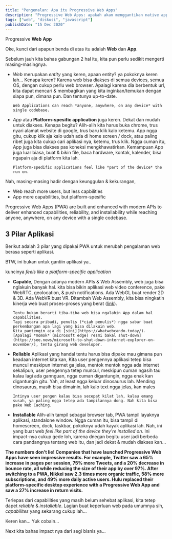 ```yaml
---
title: "Pengenalan: Apa itu Progressive Web Apps"
description: "Progressive Web Apps: apakah akan menggantikan native apps???"
tags: ["web", "diskusi", "javascript"]
publishDate: "15 Dec 2020"
---
```


Progressive **Web** **App**

Oke, kunci dari apapun benda di atas itu adalah **Web** dan **App**.

Sebelum jauh kita bahas gabungan 2 hal itu, kita pun perlu sedikit mengerti masing-masingnya.

- _Web_ merupakan _entity_ yang keren,
  apaan entity?
  ya pokoknya keren lah...
  Kenapa keren?
  Karena web bisa diakses di semua devices,
  semua OS,
  dengan cukup perlu web browser.
  Apalagi karena dia berbentuk url,
  kita dapat mencari & membagikan yang kita inginkan/temukan dengan siapa pun, dimana pun.
  Dan tentunya up-to-date.

      Web Applications can reach *anyone, anywhere, on any device* with single codebase.

- _App_ atau **Platform-spesific application** juga keren.
  Dekat dan mudah untuk diakses.
  Kenapa begitu?
  Alih-alih kita harus buka chrome,
  trus nyari alamat website di google,
  trus baru klik kalo ketemu.
  App ngga gitu,
  cukup klik aja kalo udah ada di home screen / dock,
  atau paling ribet juga kita cukup cari aplikasi nya, ketemu, trus klik.
  Ngga cuman itu,
  App juga bisa diakses pas koneksi mengkhawatirkan.
  Kemampuan App juga luar biasa,
  buat & bikin file, baca hardware, kontak, kalender,
  bisa ngapain aja di platform kita lah.

      Platform-spedific applications feel like *part of the device* the run on.

Nah, masing-masing hadir dengan keunggulan & kekurangan,

- Web reach more users, but less capbilities
- App more capabilities, but platform-spesific

Progressive Web Apps (PWA) are built and enhanced with modern APIs to deliver enhanced capabilities, reliability, and installability while reaching anyone, anywhere, on any device with a single codebase.

## 3 Pilar Aplikasi

Berikut adalah 3 pilar yang dipakai PWA untuk merubah pengalaman web berasa seperti aplikasi.

BTW, ini bukan untuk gantiin aplikasi ya..

kuncinya _feels like a platform-specific application_

- **Capable**,
  Dengan adanya modern APIs & Web Assembly, web juga bisa nglakuin banyak hal.
  kita bisa bikin aplikasi web video conference, pake WebRTC, geolocation, & push notifications.
  Ada WebGL buat render 2D & 3D.
  Ada WebVR buat VR.
  Ditambah Web Assembly, kita bisa ningkatin kinerja web buat proses-proses yang berat ([link](https://medium.com/@torch2424/webassembly-is-fast-a-real-world-benchmark-of-webassembly-vs-es6-d85a23f8e193)).

      Tentu bukan berarti tiba-tiba web bisa ngalahin App dalam hal capabilities.
      Tapi secara pribadi, penulis (*ciah penulis*) ngga sabar buat perkembangan apa lagi yang bisa dilakuin web.
      Kita pantengin aja di [sini](https://whatwebcando.today/).
      [Apalagi *momok* (microsoft edge) resmi bakal shut-down](https://see.news/microsoft-to-shut-down-internet-explorer-on-november/), tentu girang web developer.

- **Reliable**
  Aplikasi yang handal tentu harus bisa dipake mau gimana pun keadaan internet kita kan,
  Kita user pengennya aplikasi tetep bisa muncul meskipun internet ga jelas,
  mentok mentok ngga ada internet sekalipun,
  user pengennya tetep muncul,
  meskipun cuman ngasih tau kalau lagi ada gannguan,
  ngga cuman digantungin,
  ngga enak kan digantungin gitu.
  Yah, at least ngga keluar dinosaurus lah.
  Mending dinosaurus, masih bisa dimainin,
  lah kalo text ngga jelas, kan males

      Intinya user pengen kalau bisa secepat kilat lah, kalau emang susah, ya paling ngga tetep ada tampilannya dong. Nah kita bisa pake Web Caching.

- **Installable**
  Alih-alih tampil sebagai browser tab, PWA tampil layaknya aplikasi, standalone window.
  Ngga cuman itu,
  bisa tampil di homescreen, dock, taskbar,
  pokoknya udah kayak aplikasi lah.
  Nah, ini yang buat web _feel like part of the device they're installed on_.
  Ini impact-nya cukup gede loh, karena dnegan begitu user jadi berbeda cara pandangnya tentang web itu,
  dan jadi dekat & mudah diakses kan...

**The numbers don't lie! Companies that have launched Progressive Web Apps have seen impressive results. For example, Twitter saw a 65% increase in pages per session, 75% more Tweets, and a 20% decrease in bounce rate, all while reducing the size of their app by over 97%. After switching to a PWA, Nikkei saw 2.3 times more organic traffic, 58% more subscriptions, and 49% more daily active users. Hulu replaced their platform-specific desktop experience with a Progressive Web App and saw a 27% increase in return visits.**

Terlepas dari capabilities yang masih belum sehebat aplikasi,
kita tetep dapet _reliable_ & _installable_.
Lagian buat keperluan web pada umumnya sih, _capabilites_ yang sekarang cukup lah...

Keren kan...
Yuk cobain...

Next kita bahas impact nya dari segi bisnis ya...
